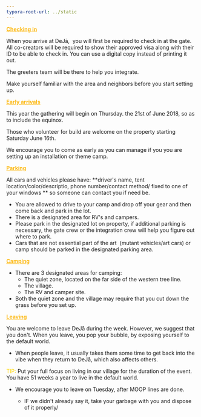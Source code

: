 ```yaml
---
typora-root-url: ../static
---
```


<span style="color:#fdb913;"><u>**Checking in**</u></span>

When you arrive at DeJā,  you will first be required to check in at the gate.  All co-creators will be required to show their approved visa along with their ID to be able to check in. You can use a digital copy instead of printing it out.

​The greeters team will be there to help you integrate.

​Make yourself familiar with the area and neighbors before you start setting up.



<span style="color:#fdb913;"><u>**Early arrivals**</u></span>

This year the gathering will begin on Thursday. the 21st of June 2018, so as to include the equinox.

Those who volunteer for build are welcome on the property starting Saturday June 16th.

We encourage you to come as early as you can manage if you you are setting up an installation or theme camp.



<span style="color:#fdb913;"><u>**Parking**</u></span>

All cars and vehicles please have: **driver's name,  tent location/color/descriptio,  phone number/contact method/ fixed to one of your windows ** so someone can contact you if need be.

- You are allowed to drive to your camp and drop off your gear and then come back and park in the lot.
- There is a designated area for RV's and campers.
- Please park in the designated lot on property, if additional parking is necessary, the gate crew or the integration crew will help you figure out where to park.
- Cars that are not essential part of the art  (mutant vehicles/art cars) or camp should be parked in the designated parking area.



<span style="color:#fdb913;"><u>**Camping**</u></span>

- There are 3 designated areas for camping:
  - The quiet zone, located on the far side of the western tree line.
  - The village.
  - The RV and camper site.
- Both the quiet zone and the village may require that you cut down the grass before you set up.



<span style="color:#fdb913;"><u>**Leaving**</u></span>

​You are welcome to leave DeJā during the week. However, we suggest that you don't.  When you leave, you pop your bubble, by exposing yourself to the default world.

- When people leave, it usually takes them some time to get back into the vibe when they return to DeJā, which also affects others.

<span style="color:gold;">TIP:</span> Put your full focus on living in our village for the duration of the event. You have 51 weeks a year to live in the default world.

- We encourage you to leave on Tuesday, after MOOP lines are done.

  - IF we didn't already say it, take your garbage with you and dispose of it properly/

